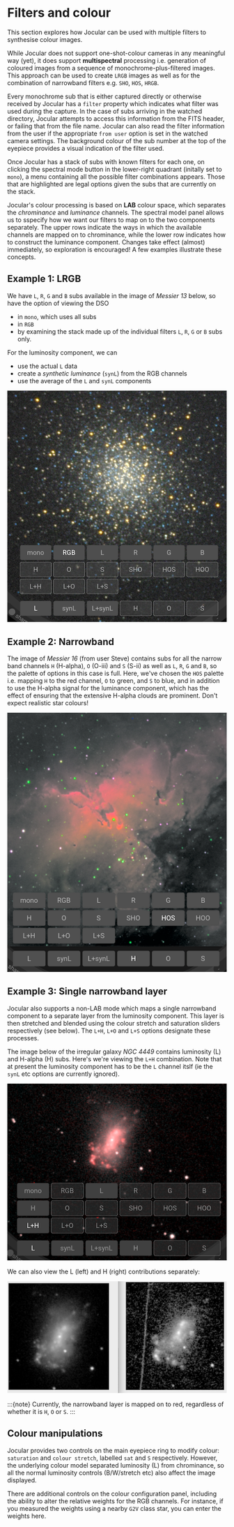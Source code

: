 # Filters and colour

This section explores how Jocular can be used with multiple filters to synthesise colour images.

While Jocular does not support one-shot-colour cameras in any meaningful way (yet), it does support **multispectral** processing i.e. generation of coloured images from a sequence of monochrome-plus-filtered images. This approach can be used to create `LRGB` images as well as for the combination of narrowband filters e.g. `SHO`, `HOS`, `HRGB`.

Every monochrome sub that is either captured directly or otherwise received by Jocular has a `filter` property which indicates what filter was used during the capture. In the case of subs arriving in the watched directory, Jocular attempts to access this information from the FITS header, or failing that from the file name. Jocular can also read the filter information from the user if the appropriate `from user` option is set in the watched camera settings. The background colour of the sub number at the top of the eyepiece provides a visual indication of the filter used.

Once Jocular has a stack of subs with known filters for each one, on clicking the spectral mode button in the lower-right quadrant (initally set to `mono`), a menu containing all the possible filter combinations appears. Those that are highlighted are legal options given the subs that are currently on the stack.

Jocular's colour processing is based on **LAB** colour space, which separates the *chrominance* and *luminance* channels. The spectral model panel allows us to sspecify how we want our filters to map on to the two components separately. The upper rows indicate the ways in which the available channels are mapped on to chrominance, while the lower row indicates how to construct the luminance component. Changes take effect (almost) immediately, so exploration is encouraged! A few examples illustrate these concepts.

## Example 1: LRGB

We have `L`, `R`, `G` and `B` subs available in the image of *Messier 13* below, so have the option of viewing the DSO

* in `mono`, which uses all subs
* in `RGB` 
* by examining the stack made up of the individual filters `L`, `R`, `G` or `B` subs only. 

For the luminosity component, we can

* use the actual `L` data
* create a *synthetic luminance* (`synL`) from the RGB channels
* use the average of the `L` and `synL` components

![multispectral](images/multispectral.png)

## Example 2: Narrowband

The image of *Messier 16* (from user Steve) contains subs for all the narrow band channels `H` (H-alpha), `O` (O-iii) and `S` (S-ii) as well as `L`, `R`, `G` and `B`, so the palette of options in this case is full. Here, we've chosen the `HOS` palette i.e. mapping `H` to the red channel, `O` to green, and `S` to blue, and in addition to use the H-alpha signal for the luminance component, which has the effect of ensuring that the extensive H-alpha clouds are prominent. Don't expect realistic star colours!

![narrowband](images/narrowband.png)

## Example 3: Single narrowband layer

Jocular also supports a non-LAB mode which maps a single narrowband component to a separate layer from the luminosity component. This layer is then stretched and blended using the colour stretch and saturation sliders respectively (see below). The `L+H`, `L+O` and `L+S` options designate these processes.

The image below of the irregular galaxy *NGC 4449* contains luminosity (L) and H-alpha (H) subs. Here's we're viewing the `L+H` combination. Note that at present the luminosity component has to be the `L` channel itslf (ie the `synL` etc options are currently ignored).


![l plus h](images/lplus.png)

We can also view the L (left) and H (right) contributions separately:

![l and h](images/lh.png)

:::{note}
Currently, the narrowband layer is mapped on to red, regardless of whether it is `H`, `O` or `S`.
:::



## Colour manipulations

Jocular provides two controls on the main eyepiece ring to modify colour: `saturation` and `colour stretch`, labelled `sat` and `S` respectively. However, the underlying colour model separated luminosity (L) from chrominance, so all the normal luminosity controls (B/W/stretch etc) also affect the image displayed.

There are additional controls on the colour configuration panel, including the ability to alter the relative weights for the RGB channels. For instance, if you measured the weights using a nearby `G2V` class star, you can enter the weights here.



